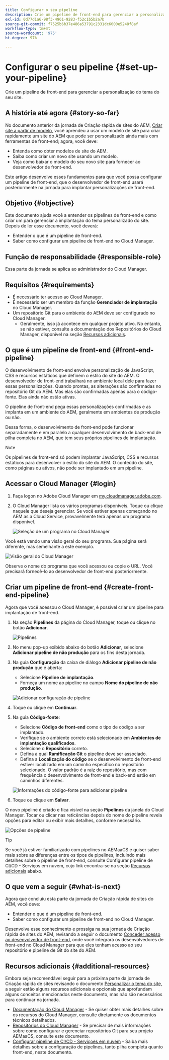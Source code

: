 ```yaml
---
title: Configurar o seu pipeline
description: Crie um pipeline de front-end para gerenciar a personalização do tema do seu site.
exl-id: 0d77d1a6-98f3-4961-9283-f52c1b5b2a7b
source-git-commit: f7525b6b37e486a53791c2331dc6000e5248f8af
workflow-type: tm+mt
source-wordcount: '975'
ht-degree: 97%

---
```


# Configurar o seu pipeline {#set-up-your-pipeline}

Crie um pipeline de front-end para gerenciar a personalização do tema do seu site.

## A história até agora {#story-so-far}

No documento anterior da jornada de Criação rápida de sites do AEM, [Criar site a partir de modelo,](create-site.md) você aprendeu a usar um modelo de site para criar rapidamente um site do AEM que pode ser personalizado ainda mais com ferramentas de front-end; agora, você deve:

* Entenda como obter modelos de site do AEM.
* Saiba como criar um novo site usando um modelo.
* Veja como baixar o modelo do seu novo site para fornecer ao desenvolvedor de front-end.

Este artigo desenvolve esses fundamentos para que você possa configurar um pipeline de front-end, que o desenvolvedor de front-end usará posteriormente na jornada para implantar personalizações de front-end.

## Objetivo {#objective}

Este documento ajuda você a entender os pipelines de front-end e como criar um para gerenciar a implantação do tema personalizado do site. Depois de ler esse documento, você deverá:

* Entender o que é um pipeline de front-end.
* Saber como configurar um pipeline de front-end no Cloud Manager.

## Função de responsabilidade {#responsible-role}

Essa parte da jornada se aplica ao administrador do Cloud Manager.

## Requisitos {#requirements}

* É necessário ter acesso ao Cloud Manager.
* É necessário ser um membro da função **Gerenciador de implantação** no Cloud Manager.
* Um repositório Git para o ambiente do AEM deve ser configurado no Cloud Manager.
   * Geralmente, isso já acontece em qualquer projeto ativo. No entanto, se não estiver, consulte a documentação dos Repositórios do Cloud Manager, disponível na seção [Recursos adicionais](#additional-resources).

## O que é um pipeline de front-end {#front-end-pipeline}

O desenvolvimento de front-end envolve personalização de JavaScript, CSS e recursos estáticos que definem o estilo do site do AEM. O desenvolvedor de front-end trabalhará no ambiente local dele para fazer essas personalizações. Quando prontas, as alterações são confirmadas no repositório Git do AEM. Mas elas são confirmadas apenas para o código-fonte. Elas ainda não estão ativas.

O pipeline de front-end pega essas personalizações confirmadas e as implanta em um ambiente do AEM, geralmente em ambientes de produção ou não.

Dessa forma, o desenvolvimento de front-end pode funcionar separadamente e em paralelo a qualquer desenvolvimento de back-end de pilha completa no AEM, que tem seus próprios pipelines de implantação.

>[!NOTE]
>
>Os pipelines de front-end só podem implantar JavaScript, CSS e recursos estáticos para desenvolver o estilo do site do AEM. O conteúdo do site, como páginas ou ativos, não pode ser implantado em um pipeline.

## Acessar o Cloud Manager {#login}

1. Faça logon no Adobe Cloud Manager em [my.cloudmanager.adobe.com](https://my.cloudmanager.adobe.com/).

1. O Cloud Manager lista os vários programas disponíveis. Toque ou clique naquele que deseja gerenciar. Se você estiver apenas começando no AEM as a Cloud Service, provavelmente terá apenas um programa disponível.

   ![Seleção de um programa no Cloud Manager](assets/cloud-manager-select-program.png)

Você está vendo uma visão geral do seu programa. Sua página será diferente, mas semelhante a este exemplo.

![Visão geral do Cloud Manager](assets/cloud-manager-overview.png)

Observe o nome do programa que você acessou ou copie o URL. Você precisará fornecê-lo ao desenvolvedor de front-end posteriormente.

## Criar um pipeline de front-end {#create-front-end-pipeline}

Agora que você acessou o Cloud Manager, é possível criar um pipeline para implantação de front-end.

1. Na seção **Pipelines** da página do Cloud Manager, toque ou clique no botão **Adicionar**.

   ![Pipelines](assets/pipelines-add.png)

1. No menu pop-up exibido abaixo do botão **Adicionar**, selecione **Adicionar pipeline de não produção** para os fins desta jornada.

1. Na guia **Configuração** da caixa de diálogo **Adicionar pipeline de não produção** que é aberta:
   * Selecione **Pipeline de implantação**.
   * Forneça um nome ao pipeline no campo **Nome do pipeline de não produção**.

   ![Adicionar configuração de pipeline](assets/add-pipeline-configuration.png)

1. Toque ou clique em **Continuar**.

1. Na guia **Código-fonte**:
   * Selecione **Código de front-end** como o tipo de código a ser implantado.
   * Verifique se o ambiente correto está selecionado em **Ambientes de implantação qualificados**.
   * Selecione o **Repositório** correto.
   * Defina a qual **Ramificação Git** o pipeline deve ser associado.
   * Defina a **Localização do código** se o desenvolvimento de front-end estiver localizado em um caminho específico no repositório selecionado. O valor padrão é a raiz do repositório, mas com frequência o desenvolvimento de front-end e back-end estão em caminhos diferentes.

   ![Informações do código-fonte para adicionar pipeline](assets/add-pipeline-source-code.png)

1. Toque ou clique em **Salvar**.

O novo pipeline é criado e fica visível na seção **Pipelines** da janela do Cloud Manager. Tocar ou clicar nas reticências depois do nome do pipeline revela opções para editar ou exibir mais detalhes, conforme necessário.

![Opções de pipeline](assets/new-pipeline.png)

>[!TIP]
>
>Se você já estiver familiarizado com pipelines no AEMaaCS e quiser saber mais sobre as diferenças entre os tipos de pipelines, incluindo mais detalhes sobre o pipeline de front-end, consulte Configurar pipeline de CI/CD - Serviços em nuvem, cujo link encontra-se na seção [Recursos adicionais](#additional-resources) abaixo.

## O que vem a seguir {#what-is-next}

Agora que concluiu esta parte da jornada de Criação rápida de sites do AEM, você deve:

* Entender o que é um pipeline de front-end.
* Saber como configurar um pipeline de front-end no Cloud Manager.

Desenvolva esse conhecimento e prossiga na sua jornada de Criação rápida de sites do AEM, revisando a seguir o documento [Conceder acesso ao desenvolvedor de front-end,](grant-access.md) onde você integrará os desenvolvedores de front-end no Cloud Manager para que eles tenham acesso ao seu repositório e pipeline de Git do site do AEM.

## Recursos adicionais {#additional-resources}

Embora seja recomendável seguir para a próxima parte da jornada de Criação rápida de sites revisando o documento [Personalizar o tema do site,](customize-theme.md) a seguir estão alguns recursos adicionais e opcionais que aprofundam alguns conceitos mencionados neste documento, mas não são necessários para continuar na jornada.

* [Documentação do Cloud Manager](https://experienceleague.adobe.com/docs/experience-manager-cloud-service/onboarding/onboarding-concepts/cloud-manager-introduction.html?lang=pt_BR) - Se quiser obter mais detalhes sobre os recursos do Cloud Manager, consulte diretamente os documentos técnicos detalhados.
* [Repositórios do Cloud Manager](/help/implementing/cloud-manager/managing-code/cloud-manager-repositories.md) - Se precisar de mais informações sobre como configurar e gerenciar repositórios Git para seu projeto AEMaaCS, consulte este documento.
* [Configurar pipeline de CI/CD - Serviçoes em nuvem](/help/implementing/cloud-manager/configuring-pipelines/introduction-ci-cd-pipelines.md) - Saiba mais detalhes sobre a configuração de pipelines, tanto pilha completa quanto front-end, neste documento.
